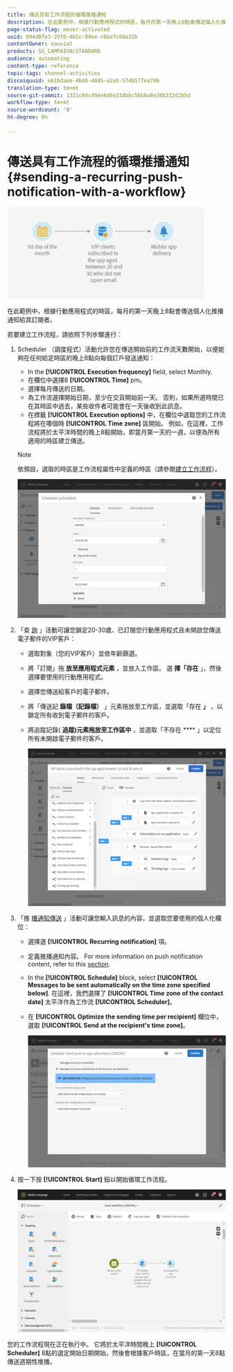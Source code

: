 ```yaml
---
title: 傳送具有工作流程的循環推播通知
description: 在此範例中，根據行動應用程式的時區，每月的第一天晚上8點會傳送個人化推播通知給其訂閱者。
page-status-flag: never-activated
uuid: 994d8fe3-29f0-4b5c-89ee-c6be7c60a31b
contentOwner: sauviat
products: SG_CAMPAIGN/STANDARD
audience: automating
content-type: reference
topic-tags: channel-activities
discoiquuid: e61bdaee-4b48-4845-a2a5-574b577ea796
translation-type: tm+mt
source-git-commit: 1321c84c49de6d9a318bbc5bb8a0e28b332d2b5d
workflow-type: tm+mt
source-wordcount: '0'
ht-degree: 0%

---
```



# 傳送具有工作流程的循環推播通知 {#sending-a-recurring-push-notification-with-a-workflow}

![](assets/wkf_push_example_1.png)

在此範例中，根據行動應用程式的時區，每月的第一天晚上8點會傳送個人化推播通知給其訂閱者。

若要建立工作流程，請依照下列步驟進行：

1. Scheduler [](../../automating/using/scheduler.md) （調度程式）活動允許您在傳送開始前的工作流天數開始，以便能夠在任何給定時區的晚上8點向每個訂戶發送通知：

   * In the **[!UICONTROL Execution frequency]** field, select Monthly.
   * 在欄位中選擇8 **[!UICONTROL Time]** pm。
   * 選擇每月傳送的日期。
   * 為工作流選擇開始日期，至少在交貨開始前一天。 否則，如果所選時間已在其時區中過去，某些收件者可能會在一天後收到此訊息。
   * 在標籤 **[!UICONTROL Execution options]** 中，在欄位中選取您的工作流程將在哪個時 **[!UICONTROL Time zone]** 區開始。 例如，在這裡，工作流程將於太平洋時間的晚上8點開始，即當月第一天的一週，以便為所有適用的時區建立傳送。

   >[!NOTE]
   >
   >依預設，選取的時區是工作流程屬性中定義的時區（請參閱[建立工作流程](../../automating/using/building-a-workflow.md)）。

   ![](assets/wkf_push_example_5.png)

1. 「查 [詢](../../automating/using/query.md) 」活動可讓您鎖定20-30歲、已訂閱您行動應用程式且未開啟您傳送電子郵件的VIP客戶：

   * 選取對象（您的VIP客戶）並依年齡篩選。
   * 將「訂閱」拖 **放至應用程式元素** ，並放入工作區。 選 **擇「存在** 」，然後選擇要使用的行動應用程式。
   * 選擇您傳送給客戶的電子郵件。
   * 將「傳送記 **錄檔（記錄檔）** 」元素拖放至工作區，並選取「存在 **」** ，以鎖定所有收到電子郵件的客戶。
   * 將追蹤記錄( **追蹤)元素拖放至工作區中** ，並選取「不存在 **** 」以定位所有未開啟電子郵件的客戶。

      ![](assets/wkf_push_example_2.png)

1. 「推 [播通知傳送](../../automating/using/push-notification-delivery.md) 」活動可讓您輸入訊息的內容，並選取您要使用的個人化欄位：

   * 選擇選 **[!UICONTROL Recurring notification]** 項。
   * 定義推播通知內容。 For more information on push notification content, refer to this [section](../../channels/using/preparing-and-sending-a-push-notification.md).
   * In the **[!UICONTROL Schedule]** block, select **[!UICONTROL Messages to be sent automatically on the time zone specified below]**. 在這裡，我們選擇了 **[!UICONTROL Time zone of the contact date]** 太平洋作為工作流 **[!UICONTROL Scheduler]**。
   * 在 **[!UICONTROL Optimize the sending time per recipient]** 欄位中，選取 **[!UICONTROL Send at the recipient's time zone]**。

      ![](assets/wkf_push_example_4.png)

1. 按一下按 **[!UICONTROL Start]** 鈕以開始循環工作流程。

   ![](assets/wkf_push_example_3.png)

您的工作流程現在正在執行中。 它將於太平洋時間晚上 **[!UICONTROL Scheduler]** 8點的選定開始日期開始，然後會根據客戶時區，在當月的第一天8點傳送週期性推播。

